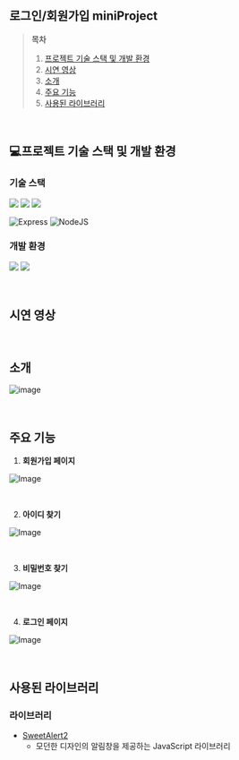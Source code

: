 ## 로그인/회원가입 miniProject

> **목차**
> 1. [프로젝트 기술 스택 및 개발 환경](#프로젝트-기술-스택-및-개발-환경)
> 2. [시연 영상](#시연-영상)
> 3. [소개](#소개)
> 4. [주요 기능](#주요-기능)
> 5. [사용된 라이브러리](#사용된-라이브러리)

</br>

## 💻프로젝트 기술 스택 및 개발 환경
### 기술 스택
<img src="https://img.shields.io/badge/ejs-%23B4CA65.svg?&style=for-the-badge&logo=ejs&logoColor=black" /> <img src="https://img.shields.io/badge/css3-%231572B6.svg?&style=for-the-badge&logo=css3&logoColor=white" /> <img src="https://img.shields.io/badge/javascript-%23F7DF1E.svg?&style=for-the-badge&logo=javascript&logoColor=black" /><br>


![Express](https://img.shields.io/badge/express-%23404d59.svg?style=for-the-badge&logo=express&logoColor=%2361DAFB)
![NodeJS](https://img.shields.io/badge/node.js-6DA55F?style=for-the-badge&logo=node.js&logoColor=white)<br>

### 개발 환경
<img src="https://img.shields.io/badge/visual%20studio%20code-%23007ACC.svg?&style=for-the-badge&logo=visual%20studio%20code&logoColor=white" /> <img src="https://img.shields.io/badge/github-%23181717.svg?&style=for-the-badge&logo=github&logoColor=white" />






<br>

## 시연 영상


<br>

## 소개

![image](https://github.com/user-attachments/assets/392369cd-b160-47bd-8586-7b396960204b)




<br>

## 주요 기능
1. **회원가입 페이지**</br>

![Image](https://github.com/user-attachments/assets/64b0c841-12f9-4514-aace-7f8d3e90ac18)


</br>

2. **아이디 찾기**</br>

![Image](https://github.com/user-attachments/assets/a7f694c6-e636-437a-96dc-ac31b8099935)

</br>

3. **비밀번호 찾기**</br>

![Image](https://github.com/user-attachments/assets/7e7de76e-ddbe-442d-be2b-56a65148d61a)

</br>

4. **로그인 페이지**</br>

![Image](https://github.com/user-attachments/assets/8f6c64af-367f-41ac-8aa2-dacff4afd0ce)

</br>

## 사용된 라이브러리
### 라이브러리
- [SweetAlert2](https://sweetalert2.github.io/)
  - 모던한 디자인의 알림창을 제공하는 JavaScript 라이브러리



